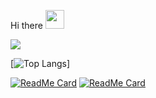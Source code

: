 Hi there  <img src="https://raw.githubusercontent.com/MartinHeinz/MartinHeinz/master/wave.gif" width="30px">

<a>
<img align="center" src="https://github-readme-stats.vercel.app/api?username=sharonzacharia&theme=dark&show_icons=true&hide=contribs,prs">
 </a>


[![Top Langs](https://github-readme-stats.vercel.app/api/top-langs/?username=sharonzacharia&layout=compact)]

[![ReadMe Card](https://github-readme-stats.vercel.app/api/pin/?username=sharonzacharia&repo=Deploy-ML-model)](https://github.com/sharonzacharia/github-readme-stats)
[![ReadMe Card](https://github-readme-stats.vercel.app/api/pin/?username=sharonzacharia&repo=OnDeviceML)](https://github.com/sharonzacharia/github-readme-stats)

<!--
**SHARONZACHARIA/SHARONZACHARIA** is a ✨ _special_ ✨ repository because its `README.md` (this file) appears on your GitHub profile.

Here are some ideas to get you started:

- 🔭 I’m currently working on ...
- 🌱 I’m currently learning ...
- 👯 I’m looking to collaborate on ...
- 🤔 I’m looking for help with ...
- 💬 Ask me about ...
- 📫 How to reach me: ...
- 😄 Pronouns: ...
- ⚡ Fun fact: ...
-->
